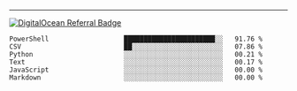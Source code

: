 ---
[![DigitalOcean Referral Badge](https://web-platforms.sfo2.digitaloceanspaces.com/WWW/Badge%203.svg)](https://www.digitalocean.com/?refcode=37fa54d82492&utm_campaign=Referral_Invite&utm_medium=Referral_Program&utm_source=badge)

<!--START_SECTION:waka-->

```text
PowerShell                   ███████████████████████░░   91.76 %
CSV                          ██░░░░░░░░░░░░░░░░░░░░░░░   07.86 %
Python                       ░░░░░░░░░░░░░░░░░░░░░░░░░   00.21 %
Text                         ░░░░░░░░░░░░░░░░░░░░░░░░░   00.17 %
JavaScript                   ░░░░░░░░░░░░░░░░░░░░░░░░░   00.00 %
Markdown                     ░░░░░░░░░░░░░░░░░░░░░░░░░   00.00 %
```

<!--END_SECTION:waka-->


[linkedin]: https://www.linkedin.com/in/mohamed-elh/

